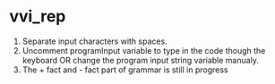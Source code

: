 # vvi_rep
1. Separate input characters with spaces.
2. Uncomment programInput variable to type in the code though the keyboard OR change the program input string variable manualy.
3. The + fact and - fact part of grammar is still in progress
